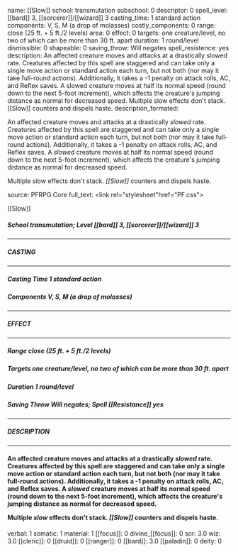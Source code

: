 name: [[Slow]]
school: transmutation
subschool: 0
descriptor: 0
spell_level: [[bard]] 3, [[sorcerer]]/[[wizard]] 3
casting_time: 1 standard action
components: V, S, M (a drop of molasses)
costly_components: 0
range: close (25 ft. + 5 ft./2 levels)
area: 0
effect: 0
targets: one creature/level, no two of which can be more than 30 ft. apart
duration: 1 round/level
dismissible: 0
shapeable: 0
saving_throw: Will negates
spell_resistence: yes
description: An affected creature moves and attacks at a drastically slowed rate. Creatures affected by this spell are staggered and can take only a single move action or standard action each turn, but not both (nor may it take full-round actions). Additionally, it takes a -1 penalty on attack rolls, AC, and Reflex saves. A slowed creature moves at half its normal speed (round down to the next 5-foot increment), which affects the creature's jumping distance as normal for decreased speed.  Multiple slow effects don't stack. [[Slow]] counters and dispels haste.
description_formated: <p>An affected creature moves and attacks at a drastically <i><i>slow</i>ed</i> rate. Creatures affected by this spell are staggered and can take only a single move action or standard action each turn, but not both (nor may it take full-round actions). Additionally, it takes a -1 penalty on attack rolls, AC, and Reflex saves. A <i><i>slow</i>ed</i> creature moves at half its normal speed (round down to the next 5-foot increment), which affects the creature's jumping distance as normal for decreased speed.</p><p>Multiple <i>slow</i> effects don't stack. <i>[[Slow]]</i> counters and dispels haste.</p>
source: PFRPG Core
full_text: <link rel="stylesheet"href="PF.css"><div class="heading"><p class="alignleft">[[Slow]]</p><div style="clear: both;"></div></div><div><h5><b>School </b>transmutation; <b>Level </b>[[bard]] 3, [[sorcerer]]/[[wizard]] 3</h5></div><hr/><div><h5><b>CASTING</b></h5></div><hr/><div><h5><b>Casting Time </b>1 standard action</h5><h5><b>Components </b>V, S, M (a drop of molasses)</h5></div><hr/><div><h5><b>EFFECT</b></h5></div><hr/><div><h5><b>Range </b>close (25 ft. + 5 ft./2 levels)</h5><h5><b>Targets </b>one creature/level, no two of which can be more than 30 ft. apart</h5><h5><b>Duration </b>1 round/level</h5><h5><b>Saving Throw </b>Will negates; <b>Spell [[Resistance]] </b>yes</h5></div><hr/><div><h5><b>DESCRIPTION</b></h5></div><hr/><div><h4><p>An affected creature moves and attacks at a drastically <i><i>slow</i>ed</i> rate. Creatures affected by this spell are staggered and can take only a single move action or standard action each turn, but not both (nor may it take full-round actions). Additionally, it takes a -1 penalty on attack rolls, AC, and Reflex saves. A <i><i>slow</i>ed</i> creature moves at half its normal speed (round down to the next 5-foot increment), which affects the creature's jumping distance as normal for decreased speed.</p><p>Multiple <i>slow</i> effects don't stack. <i>[[Slow]]</i> counters and dispels haste.</p></h4></div>
verbal: 1
somatic: 1
material: 1
[[focus]]: 0
divine_[[focus]]: 0
sor: 3.0
wiz: 3.0
[[cleric]]: 0
[[druid]]: 0
[[ranger]]: 0
[[bard]]: 3.0
[[paladin]]: 0
deity: 0
